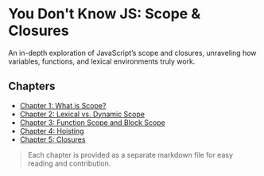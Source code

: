 # You Don't Know JS: Scope & Closures

An in-depth exploration of JavaScript’s scope and closures, unraveling how variables, functions, and lexical environments truly work.

## Chapters

- [Chapter 1: What is Scope?](chapter-1.md)
- [Chapter 2: Lexical vs. Dynamic Scope](chapter-2.md)
- [Chapter 3: Function Scope and Block Scope](chapter-3.md)
- [Chapter 4: Hoisting](chapter-4.md)
- [Chapter 5: Closures](chapter-5.md)

> Each chapter is provided as a separate markdown file for easy reading and contribution.
